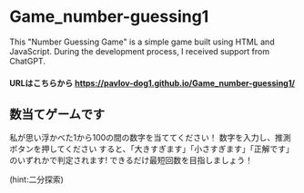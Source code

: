 # Game_number-guessing1
This "Number Guessing Game" is a simple game built using HTML and JavaScript. During the development process, I received support from ChatGPT. 

#### URLはこちらから https://pavlov-dog1.github.io/Game_number-guessing1/

## 数当てゲームです
私が思い浮かべた1から100の間の数字を当ててください！
数字を入力し、推測ボタンを押してください
すると、「大きすぎます」「小さすぎます」「正解です」のいずれかで判定されます!
できるだけ最短回数を目指しましょう！

(hint:二分探索)
